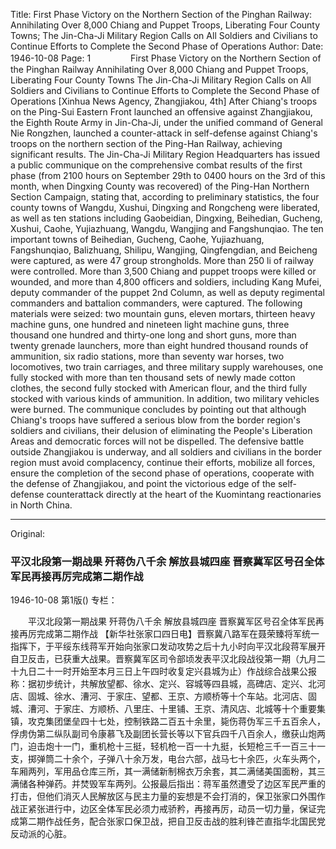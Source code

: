 Title: First Phase Victory on the Northern Section of the Pinghan Railway: Annihilating Over 8,000 Chiang and Puppet Troops, Liberating Four County Towns; The Jin-Cha-Ji Military Region Calls on All Soldiers and Civilians to Continue Efforts to Complete the Second Phase of Operations
Author:
Date: 1946-10-08
Page: 1
　　
　　First Phase Victory on the Northern Section of the Pinghan Railway
    Annihilating Over 8,000 Chiang and Puppet Troops, Liberating Four County Towns
    The Jin-Cha-Ji Military Region Calls on All Soldiers and Civilians to Continue Efforts to Complete the Second Phase of Operations
    [Xinhua News Agency, Zhangjiakou, 4th] After Chiang's troops on the Ping-Sui Eastern Front launched an offensive against Zhangjiakou, the Eighth Route Army in Jin-Cha-Ji, under the unified command of General Nie Rongzhen, launched a counter-attack in self-defense against Chiang's troops on the northern section of the Ping-Han Railway, achieving significant results. The Jin-Cha-Ji Military Region Headquarters has issued a public communique on the comprehensive combat results of the first phase (from 2100 hours on September 29th to 0400 hours on the 3rd of this month, when Dingxing County was recovered) of the Ping-Han Northern Section Campaign, stating that, according to preliminary statistics, the four county towns of Wangdu, Xushui, Dingxing and Rongcheng were liberated, as well as ten stations including Gaobeidian, Dingxing, Beihedian, Gucheng, Xushui, Caohe, Yujiazhuang, Wangdu, Wangjing and Fangshunqiao. The ten important towns of Beihedian, Gucheng, Caohe, Yujiazhuang, Fangshunqiao, Balizhuang, Shilipu, Wangjing, Qingfengdian, and Beicheng were captured, as were 47 group strongholds. More than 250 li of railway were controlled. More than 3,500 Chiang and puppet troops were killed or wounded, and more than 4,800 officers and soldiers, including Kang Mufei, deputy commander of the puppet 2nd Column, as well as deputy regimental commanders and battalion commanders, were captured. The following materials were seized: two mountain guns, eleven mortars, thirteen heavy machine guns, one hundred and nineteen light machine guns, three thousand one hundred and thirty-one long and short guns, more than twenty grenade launchers, more than eight hundred thousand rounds of ammunition, six radio stations, more than seventy war horses, two locomotives, two train carriages, and three military supply warehouses, one fully stocked with more than ten thousand sets of newly made cotton clothes, the second fully stocked with American flour, and the third fully stocked with various kinds of ammunition. In addition, two military vehicles were burned. The communique concludes by pointing out that although Chiang's troops have suffered a serious blow from the border region's soldiers and civilians, their delusion of eliminating the People's Liberation Areas and democratic forces will not be dispelled. The defensive battle outside Zhangjiakou is underway, and all soldiers and civilians in the border region must avoid complacency, continue their efforts, mobilize all forces, ensure the completion of the second phase of operations, cooperate with the defense of Zhangjiakou, and point the victorious edge of the self-defense counterattack directly at the heart of the Kuomintang reactionaries in North China.



<hr /> 

Original: 


### 平汉北段第一期战果  歼蒋伪八千余  解放县城四座  晋察冀军区号召全体军民再接再厉完成第二期作战

1946-10-08
第1版()
专栏：

　　平汉北段第一期战果
    歼蒋伪八千余  解放县城四座
    晋察冀军区号召全体军民再接再厉完成第二期作战
    【新华社张家口四日电】晋察冀八路军在聂荣臻将军统一指挥下，于平绥东线蒋军开始向张家口发动攻势之后十九小时向平汉北段蒋军展开自卫反击，已获重大战果。晋察冀军区司令部顷发表平汉北段战役第一期（九月二十九日二十一时开始至本月三日上午四时收复定兴县城为止）作战综合战果公报称：据初步统计，共解放望都、徐水、定兴、容城等四县城，高碑店、定兴、北河店、固城、徐水、漕河、于家庄、望都、王京、方顺桥等十个车站。北河店、固城、漕河、于家庄、方顺桥、八里庄、十里铺、王京、清风店、北城等十个重要集镇，攻克集团堡垒四十七处，控制铁路二百五十余里，毙伤蒋伪军三千五百余人，俘虏伪第二纵队副司令康慕飞及副团长营长等以下官兵四千八百余人，缴获山炮两门，迫击炮十一门，重机枪十三挺，轻机枪一百一十九挺，长短枪三千一百三十一支，掷弹筒二十余个，子弹八十余万发，电台六部，战马七十余匹，火车头两个，车厢两列，军用品仓库三所，其一满储新制棉衣万余套，其二满储美国面粉，其三满储各种弹药。并焚毁军车两列。公报最后指出：蒋军虽然遭受了边区军民严重的打击，但他们消灭人民解放区与民主力量的妄想是不会打消的，保卫张家口外围作战正紧张进行中，边区全体军民必须力戒骄矜，再接再厉，动员一切力量，保证完成第二期作战任务，配合张家口保卫战，把自卫反击战的胜利锋芒直指华北国民党反动派的心脏。

